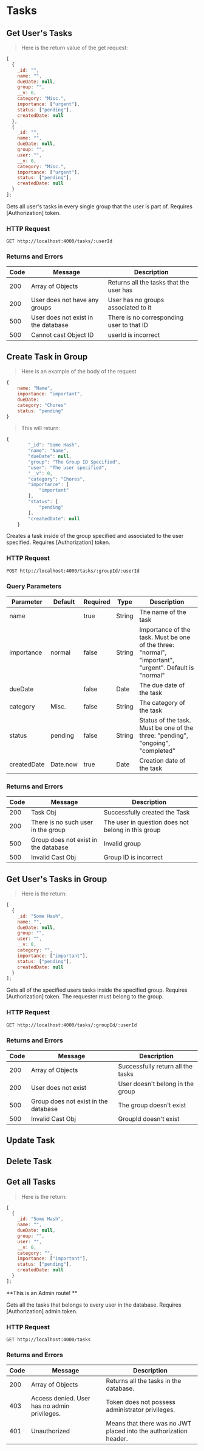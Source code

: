 # Tasks

## Get User's Tasks

> Here is the return value of the get request:

```javascript
[
  {
    _id: "",
    name: "",
    dueDate: null,
    group: "",
    __v: 0,
    category: "Misc.",
    importance: ["urgent"],
    status: ["pending"],
    createdDate: null
  },
  {
    _id: "",
    name: "",
    dueDate: null,
    group: "",
    user: "",
    __v: 0,
    category: "Misc.",
    importance: ["urgent"],
    status: ["pending"],
    createdDate: null
  }
];
```

Gets all user's tasks in every single group that the user is part of. Requires
[Authorization] token.

### HTTP Request

`GET http://localhost:4000/tasks/:userId`

### Returns and Errors

| Code | Message                             | Description                               |
| ---- | ----------------------------------- | ----------------------------------------- |
| 200  | Array of Objects                    | Returns all the tasks that the user has   |
| 200  | User does not have any groups       | User has no groups associated to it       |
| 500  | User does not exist in the database | There is no corresponding user to that ID |
| 500  | Cannot cast Object ID               | userId is incorrect                       |

## Create Task in Group

> Here is an example of the body of the request

```javascript
{
    name: "Name",
    importance: "important",
    dueDate:
    category: "Chores"
    status: "pending"
}
```

> This will return:

```javascript
{
        "_id": "Some Hash",
        "name": "Name",
        "dueDate": null,
        "group": "The Group ID Specified",
        "user": "The user specified",
        "__v": 0,
        "category": "Chores",
        "importance": [
            "important"
        ],
        "status": [
            "pending"
        ],
        "createdDate": null
    }
```

Creates a task inside of the group specified and associated to the user
specified. Requires [Authorization] token.

### HTTP Request

`POST http://localhost:4000/tasks/:groupId/:userId`

### Query Parameters

| Parameter   | Default  | Required | Type   | Description                                                                                            |
| ----------- | -------- | -------- | ------ | ------------------------------------------------------------------------------------------------------ |
| name        |          | true     | String | The name of the task                                                                                   |
| importance  | normal   | false    | String | Importance of the task. Must be one of the three: "normal", "important", "urgent". Default is "normal" |
| dueDate     |          | false    | Date   | The due date of the task                                                                               |
| category    | Misc.    | false    | String | The category of the task                                                                               |
| status      | pending  | false    | String | Status of the task. Must be one of the three: "pending", "ongoing", "completed"                        |
| createdDate | Date.now | true     | Date   | Creation date of the task                                                                              |

### Returns and Errors

| Code | Message                              | Description                                        |
| ---- | ------------------------------------ | -------------------------------------------------- |
| 200  | Task Obj                             | Successfully created the Task                      |
| 200  | There is no such user in the group   | The user in question does not belong in this group |
| 500  | Group does not exist in the database | Invalid group                                      |
| 500  | Invalid Cast Obj                     | Group ID is incorrect                              |

## Get User's Tasks in Group

> Here is the return:

```javascript
[
  {
    _id: "Some Hash",
    name: "",
    dueDate: null,
    group: "",
    user: "",
    __v: 0,
    category: "",
    importance: ["important"],
    status: ["pending"],
    createdDate: null
  }
];
```

Gets all of the specified users tasks inside the specified group. Requires
[Authorization] token. The requester must belong to the group.

### HTTP Request

`GET http://localhost:4000/tasks/:groupId/:userId`

### Returns and Errors

| Code | Message                              | Description                       |
| ---- | ------------------------------------ | --------------------------------- |
| 200  | Array of Objects                     | Successfully return all the tasks |
| 200  | User does not exist                  | User doesn't belong in the group  |
| 500  | Group does not exist in the database | The group doesn't exist           |
| 500  | Invalid Cast Obj                     | GroupId doesn't exist             |

## Update Task

## Delete Task

## Get all Tasks

> Here is the return:

```javascript
[
  {
    _id: "Some Hash",
    name: "",
    dueDate: null,
    group: "",
    user: "",
    __v: 0,
    category: "",
    importance: ["important"],
    status: ["pending"],
    createdDate: null
  }
];
```

<aside class="notice">**This is an Admin route! ** </aside>

Gets all the tasks that belongs to every user in the database. Requires
[Authorization] admin token.

### HTTP Request

`GET http://localhost:4000/tasks`

### Returns and Errors

| Code | Message                                      | Description                                                        |
| ---- | -------------------------------------------- | ------------------------------------------------------------------ |
| 200  | Array of Objects                             | Returns all the tasks in the database.                             |
| 403  | Access denied. User has no admin privileges. | Token does not possess administrator privileges.                   |
| 401  | Unauthorized                                 | Means that there was no JWT placed into the authorization header. |
